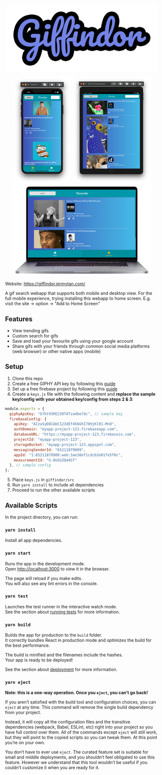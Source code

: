 <p align="center">
  <img src="./media/giffindor-logo.png" alt="Giffindor" width="500"/>
</p>

<p align="center">
  <img src="./media/iPhone.png" alt="iPhone" height="350"/>
  <img src="./media/iPad.png" alt="iPad" height="350"/>
  <img src="./media/macbook.png" alt="Macbook" height="300"/>
</p>

Website: <https://giffindor.jermytan.com/>

A gif search webapp that supports both mobile and desktop view. For the full mobile experience, trying installing this webapp to home screen. E.g. visit the site -> option -> "Add to Home Screen"

## Features

- View trending gifs
- Custom search for gifs
- Save and load your favourite gifs using your google account
- Share gifs with your friends through common social media platforms (web browser) or other native apps (mobile)

## Setup

1. Clone this repo
2. Create a free GIPHY API key by following this [guide](https://support.giphy.com/hc/en-us/articles/360020283431-Request-A-GIPHY-API-Key)
3. Set up a free firebase project by following this [guide](https://firebase.google.com/docs/web/setup)
4. Create a `keys.js` file with the following content and **replace the sample key/config with your obtained key/config from steps 2 & 3**:

```javascript
module.exports = {
  giphyApiKey: "G7ht93RE230TATza4be7dc", // sample key
  firebaseConfig: {
    apiKey: "AIzaSyDOCAbC123dEf456GhI789jKl01-MnO",
    authDomain: "myapp-project-123.firebaseapp.com",
    databaseURL: "https://myapp-project-123.firebaseio.com",
    projectId: "myapp-project-123",
    storageBucket: "myapp-project-123.appspot.com",
    messagingSenderId: "65211879809",
    appId: "1:65211879909:web:3ae38ef1cdcb2e01fe5f0c",
    measurementId: "G-8GSGZQ44ST"
  }, // sample config
};
```

5. Place `keys.js` in `giffindor/src`
6. Run `yarn install` to include all dependencies
7. Proceed to run the other available scripts

## Available Scripts

In the project directory, you can run:

### `yarn install`

Install all app dependencies.

### `yarn start`

Runs the app in the development mode.<br />
Open [http://localhost:3000](http://localhost:3000) to view it in the browser.

The page will reload if you make edits.<br />
You will also see any lint errors in the console.

### `yarn test`

Launches the test runner in the interactive watch mode.<br />
See the section about [running tests](https://facebook.github.io/create-react-app/docs/running-tests) for more information.

### `yarn build`

Builds the app for production to the `build` folder.<br />
It correctly bundles React in production mode and optimizes the build for the best performance.

The build is minified and the filenames include the hashes.<br />
Your app is ready to be deployed!

See the section about [deployment](https://facebook.github.io/create-react-app/docs/deployment) for more information.

### `yarn eject`

**Note: this is a one-way operation. Once you `eject`, you can’t go back!**

If you aren’t satisfied with the build tool and configuration choices, you can `eject` at any time. This command will remove the single build dependency from your project.

Instead, it will copy all the configuration files and the transitive dependencies (webpack, Babel, ESLint, etc) right into your project so you have full control over them. All of the commands except `eject` will still work, but they will point to the copied scripts so you can tweak them. At this point you’re on your own.

You don’t have to ever use `eject`. The curated feature set is suitable for small and middle deployments, and you shouldn’t feel obligated to use this feature. However we understand that this tool wouldn’t be useful if you couldn’t customize it when you are ready for it.

